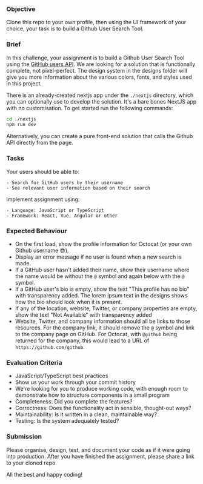### Objective

Clone this repo to your own profile, then using the UI framework of your choice, your task is to build a Github User Search Tool.

### Brief

In this challenge, your assignment is to build a Github User Search Tool using the [GitHub users API](https://docs.github.com/en/rest/reference/users#get-a-user). We are looking for a solution that is functionally complete, not pixel-perfect. The design system in the designs folder will give you more information about the various colors, fonts, and styles used in this project.

There is an already-created nextjs app under the `./nextjs` directory, which you can optionally use to develop the solution. It's a bare bones NextJS app with no customisation. To get started run the following commands:

```bash
cd ./nextjs
npm run dev
```

Alternatively, you can create a pure front-end solution that calls the Github API directly from the page.

### Tasks

Your users should be able to:

    - Search for GitHub users by their username
    - See relevant user information based on their search

Implement assignment using:

    - Language: JavaScript or TypeScript
    - Framework: React, Vue, Angular or other

### Expected Behaviour

- On the first load, show the profile information for Octocat (or your own Github username 😎).
- Display an error message if no user is found when a new search is made.
- If a GitHub user hasn't added their name, show their username where the name would be without the `@` symbol and again below with the `@` symbol.
- If a GitHub user's bio is empty, show the text "This profile has no bio" with transparency added. The lorem ipsum text in the designs shows how the bio should look when it is present.
- If any of the location, website, Twitter, or company properties are empty, show the text "Not Available" with transparency added
- Website, Twitter, and company information should all be links to those resources. For the company link, it should remove the `@` symbol and link to the company page on GitHub. For Octocat, with `@github` being returned for the company, this would lead to a URL of `https://github.com/github`.

### Evaluation Criteria

- JavaScript/TypeScript best practices
- Show us your work through your commit history
- We're looking for you to produce working code, with enough room to demonstrate how to structure components in a small program
- Completeness: Did you complete the features?
- Correctness: Does the functionality act in sensible, thought-out ways?
- Maintainability: Is it written in a clean, maintainable way?
- Testing: Is the system adequately tested?

### Submission

Please organise, design, test, and document your code as if it were going into production. After you have finished the assignment, please share a link to your cloned repo.

All the best and happy coding!
